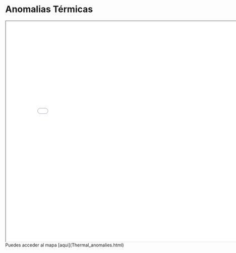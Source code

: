 # Anomalias Térmicas
<iframe src="Thermal_anomalies.html" height="700" width="800"></iframe>
Puedes acceder al mapa [aqui](Thermal_anomalies.html)
